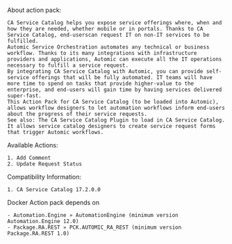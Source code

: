 About action pack:

	CA Service Catalog helps you expose service offerings where, when and how they are needed, whether mobile or in portals. Thanks to CA Service Catalog, end-userscan request IT on non-IT services to be fulfilled.
	Automic Service Orchestration automates any technical or business workflow. Thanks to its many integrations with infrastructure providers and applications, Automic can execute all the IT operations necessary to fulfill a service request.
	By integrating CA Service Catalog with Automic, you can provide self-service offerings that will be fully automated. IT teams will have more time to spend on tasks that provide higher-value to the enterprise, and end-users will gain time by having services delivered super-fast.
	This Action Pack for CA Service Catalog (to be loaded into Automic), allows workflow designers to let automation workflows inform end-users about the progress of their service requests.
	See also: The CA Service Catalog Plugin to load in CA Service Catalog. It allows service catalog designers to create service request forms that trigger Automic workflows.


Available Actions:

	1. Add Comment
	2. Update Request Status

Compatibility Information:

	1. CA Service Catalog 17.2.0.0

Docker Action pack depends on

	- Automation.Engine » AutomationEngine (minimum version Automation.Engine 12.0)
	- Package.RA.REST » PCK.AUTOMIC_RA_REST (minimum version Package.RA.REST 1.0)
